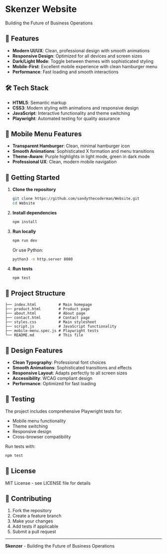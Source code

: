 # Skenzer Website

Building the Future of Business Operations

## 🚀 Features

- **Modern UI/UX**: Clean, professional design with smooth animations
- **Responsive Design**: Optimized for all devices and screen sizes
- **Dark/Light Mode**: Toggle between themes with sophisticated styling
- **Mobile-First**: Excellent mobile experience with clean hamburger menu
- **Performance**: Fast loading and smooth interactions

## 🛠️ Tech Stack

- **HTML5**: Semantic markup
- **CSS3**: Modern styling with animations and responsive design
- **JavaScript**: Interactive functionality and theme switching
- **Playwright**: Automated testing for quality assurance

## 📱 Mobile Menu Features

- **Transparent Hamburger**: Clean, minimal hamburger icon
- **Smooth Animations**: Sophisticated X formation and menu transitions
- **Theme-Aware**: Purple highlights in light mode, green in dark mode
- **Professional UX**: Clean, modern mobile navigation

## 🚀 Getting Started

1. **Clone the repository**
   ```bash
   git clone https://github.com/sandythecoderman/Website.git
   cd Website
   ```

2. **Install dependencies**
   ```bash
   npm install
   ```

3. **Run locally**
   ```bash
   npm run dev
   ```
   Or use Python:
   ```bash
   python3 -m http.server 8080
   ```

4. **Run tests**
   ```bash
   npm test
   ```

## 📁 Project Structure

```
├── index.html          # Main homepage
├── product.html        # Product page
├── about.html          # About page
├── contact.html        # Contact page
├── styles.css          # Main stylesheet
├── script.js           # JavaScript functionality
├── mobile-menu.spec.js # Playwright tests
└── README.md           # This file
```

## 🎨 Design Features

- **Clean Typography**: Professional font choices
- **Smooth Animations**: Sophisticated transitions and effects
- **Responsive Layout**: Adapts perfectly to all screen sizes
- **Accessibility**: WCAG compliant design
- **Performance**: Optimized for fast loading

## 🧪 Testing

The project includes comprehensive Playwright tests for:
- Mobile menu functionality
- Theme switching
- Responsive design
- Cross-browser compatibility

Run tests with:
```bash
npm test
```

## 📄 License

MIT License - see LICENSE file for details

## 🤝 Contributing

1. Fork the repository
2. Create a feature branch
3. Make your changes
4. Add tests if applicable
5. Submit a pull request

---

**Skenzer** - Building the Future of Business Operations 